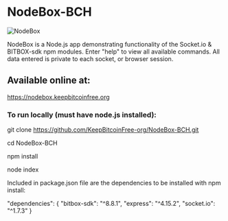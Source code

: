 # NodeBox-BCH

![NodeBox](https://keepbitcoinfree.org/wp-content/uploads/2019/11/NodeBox-logo.png)

NodeBox is a Node.js app demonstrating functionality of the Socket.io & BITBOX-sdk npm modules. Enter "help" to view all available commands. All data entered is private to each socket, or browser session.

## Available online at:
https://nodebox.keepbitcoinfree.org

### To run locally (must have node.js installed):

git clone https://github.com/KeepBitcoinFree-org/NodeBox-BCH.git

cd NodeBox-BCH

npm install

node index


Included in package.json file are the dependencies to be installed with npm install:

  "dependencies": {
    "bitbox-sdk": "^8.8.1",
    "express": "^4.15.2",
    "socket.io": "^1.7.3" 
  }
